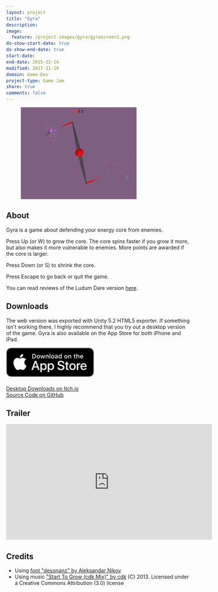 ```yaml
---
layout: project
title: "Gyra"
description:
image:
  feature: /project-images/gyra/gyrascreen1.png
do-show-start-date: true
do-show-end-date: true
start-date:
end-date: 2015-12-14
modified: 2017-11-19
domain: Game-Dev
project-type: Game Jam
share: true
comments: false
---
```


<figure>
    <a href="/_images/project-images/gyra/gyrapreview.gif" target="_blank">
    	<img src="/_images/project-images/gyra/gyrapreview.gif" alt="">
    </a>
</figure>

## About

Gyra is a game about defending your energy core from enemies.

Press Up (or W) to grow the core. The core spins faster if you grow it more, but also makes it more vulnerable to enemies. More points are awarded if the core is larger.

Press Down (or S) to shrink the core.

Press Escape to go back or quit the game.

You can read reviews of the Ludum Dare version [here](http://ludumdare.com/compo/ludum-dare-34/?action=preview&uid=26581).

## Downloads

The web version was exported with Unity 5.2 HTML5 exporter. If something isn't working there, I highly recommend that you try out a desktop version of the game. Gyra is also available on the App Store for both iPhone and iPad.

 <div markdown="0">
    <a href="https://itunes.apple.com/us/app/gyra-ludum-dare-34-game/id1311941156" target="_blank">
         <img src="/_images/Download_on_the_App_Store_Badge_US-UK_RGB_blk_092917.svg" alt="Download_on_the_App_Store_Badge" style="margin-bottom: 20px"/>
    </a>
 </div>

 <div markdown="0">
    <a href="https://jishenaz.itch.io/gyra" class="btn" target="_blank">
        <i class="fa fa-lg fa-external-link" aria-hidden="true"></i> Desktop Downloads on Itch.io
    </a>
 </div>

 <div markdown="0">
    <a href="https://github.com/JISyed/GyraTheGame" class="btn" target="_blank">
        <i class="fa fa-lg fa-github" aria-hidden="true"></i> Source Code on GitHub
    </a>
 </div>


## Trailer

<iframe width="560" height="315" src="https://www.youtube-nocookie.com/embed/k9fcTFkpJEk?rel=0" frameborder="0" allowfullscreen></iframe>



## Credits

 - Using [font "desonanz" by Aleksandar Nikov](https://www.behance.net/gallery/22837299/desonanz-free-font)
 - Using music ["Start To Grow (cdk Mix)" by cdk](http://ccmixter.org/files/cdk/43815) (C) 2013. Licensed under a Creative Commons Attribution (3.0) license
